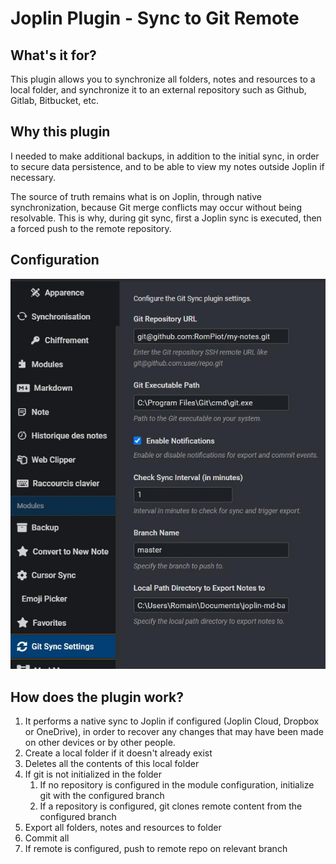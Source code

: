 # Joplin Plugin - Sync to Git Remote

## What's it for?

This plugin allows you to synchronize all folders, notes and resources to a local folder, and synchronize it to an external repository such as Github, Gitlab, Bitbucket, etc.

## Why this plugin

I needed to make additional backups, in addition to the initial sync, in order to secure data persistence, and to be able to view my notes outside Joplin if necessary.

The source of truth remains what is on Joplin, through native synchronization, because Git merge conflicts may occur without being resolvable.
This is why, during git sync, first a Joplin sync is executed, then a forced push to the remote repository.

## Configuration

![sync-to-git-remote.jpg](sync-to-git-remote.jpg)

## How does the plugin work?

1. It performs a native sync to Joplin if configured (Joplin Cloud, Dropbox or OneDrive), in order to recover any changes that may have been made on other devices or by other people.
2. Create a local folder if it doesn't already exist
3. Deletes all the contents of this local folder
4. If git is not initialized in the folder
   1. If no repository is configured in the module configuration, initialize git with the configured branch
   2. If a repository is configured, git clones remote content from the configured branch
5. Export all folders, notes and resources to folder
6. Commit all
7. If remote is configured, push to remote repo on relevant branch
